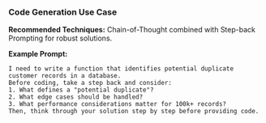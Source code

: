 ### Code Generation Use Case

**Recommended Techniques:** Chain-of-Thought combined with Step-back Prompting for robust solutions.

**Example Prompt:**
```
I need to write a function that identifies potential duplicate customer records in a database.
Before coding, take a step back and consider:
1. What defines a "potential duplicate"?
2. What edge cases should be handled?
3. What performance considerations matter for 100k+ records?
Then, think through your solution step by step before providing code.
```
